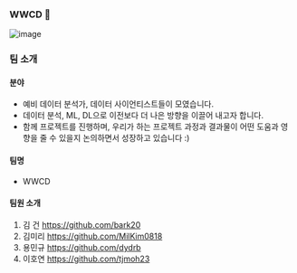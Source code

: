 ### WWCD 👋
![image](https://user-images.githubusercontent.com/124236172/236416583-e56089a7-3092-4272-b1de-4a00d2f915c0.png)

### 팀 소개
#### 분야
* 예비 데이터 분석가, 데이터 사이언티스트들이 모였습니다.
* 데이터 분석, ML, DL으로 이전보다 더 나은 방향을 이끌어 내고자 합니다.
* 함께 프로젝트를 진행하며, 우리가 하는 프로젝트 과정과 결과물이 어떤 도움과 영향을 줄 수 있을지 논의하면서 성장하고 있습니다 :)

#### 팀명
* WWCD 

#### 팀원 소개
1. 김 건 https://github.com/bark20
2. 김미리 https://github.com/MilKim0818
3. 용민규 https://github.com/dydrb
4. 이호연 https://github.com/tjmoh23 



<!--
**MilKim0818/MilKim0818** is a ✨ _special_ ✨ repository because its `README.md` (this file) appears on your GitHub profile.

Here are some ideas to get you started:

- 🔭 I’m currently working on ...
- 🌱 I’m currently learning ...
- 👯 I’m looking to collaborate on ...
- 🤔 I’m looking for help with ...
- 💬 Ask me about ...
- 📫 How to reach me: ...
- 😄 Pronouns: ...
- ⚡ Fun fact: ...
-->
